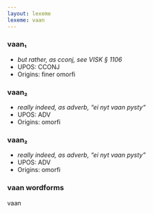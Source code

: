 ```yaml
---
layout: lexeme
lexeme: vaan
---
```


###  vaan₁

* _but rather, as cconj, see VISK § 1106_
* UPOS:  CCONJ
* Origins: finer omorfi 


###  vaan₂

* _really indeed, as adverb, “ei nyt vaan pysty“_
* UPOS:  ADV
* Origins: omorfi 


###  vaan₂

* _really indeed, as adverb, “ei nyt vaan pysty”_
* UPOS:  ADV
* Origins: omorfi 


### vaan wordforms

vaan

